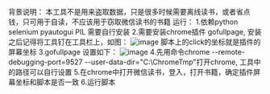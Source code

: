 背景说明：
本工具不是用来盗取数据，只是很多时候需要离线读书，或者省点钱，只可用于自读，不应该用于窃取微信读书的书籍
运行：
1.依赖python selenium pyautogui PIL 需要自行安装
2.需要安装chrome插件 gofullpage, 安装之后记得将工具钉在工具栏上，如图：
![image](https://user-images.githubusercontent.com/59589551/192925167-ac24f80f-0a5f-4689-af67-461ff847f415.png)
脚本上的click的坐标就是插件的屏幕坐标
3.gofullpage 设置如下：
![image](https://user-images.githubusercontent.com/59589551/192924702-f641e8e0-c5b4-4fe2-ba4a-e8a5c2b107ba.png)
4.先用命令chrome --remote-debugging-port=9527 --user-data-dir="C:\ChromeTmp"打开chrome, 工具中的路径可以自行设置
5.在chrome中打开微信读书，登入，打开书籍，确定插件屏幕坐标和脚本是否一致
6.运行脚本

